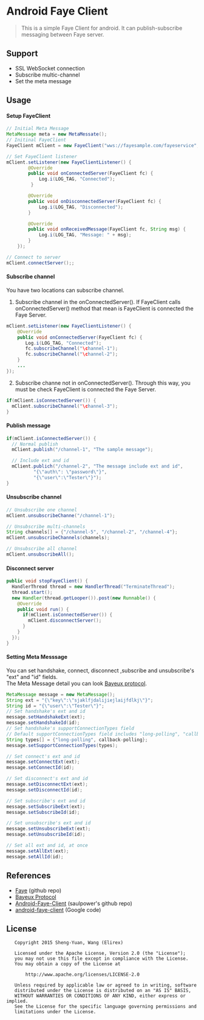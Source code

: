 # Android Faye Client
> This is a simple Faye Client for android. It can publish-subscribe messaging between Faye server.

## Support
* SSL WebSocket connection
* Subscribe multic-channel
* Set the meta message

## Usage
#### Setup FayeClient
```java
// Initial Meta Message
MetaMessage meta = new MetaMessate();
// Initinal FayeClient
FayeClient mClient = new FayeClient("wws://fayesample.com/fayeservice", meta);

// Set FayeClient listener
mClient.setListener(new FayeClientListener() {
        @Override
        public void onConnectedServer(FayeClient fc) {
            Log.i(LOG_TAG, "Connected");
         }

        @Override
        public void onDisconnectedServer(FayeClient fc) {
            Log.i(LOG_TAG, "Disconnected");
        }

        @Override
        public void onReceivedMessage(FayeClient fc, String msg) {
            Log.i(LOG_TAG, "Message: " + msg);
        }
    });

// Connect to server
mClient.connectServer();;
```

#### Subscribe channel
You have two locations can subscribe channel.
1. Subscribe channel in the onConnectedServer(). If FayeClient calls onConnectedServer() method that mean is FayeClient is connected the Faye Server.
```java
mClient.setListener(new FayeClientListener() {
    @Override
    public void onConnectedServer(FayeClient fc) {
       Log.i(LOG_TAG, "Connected");
       fc.subscribeChannel("\channel-1");
       fc.subscribeChannel("\channel-2");
    }
    ...
});
```
2. Subscribe channe not in onConnectedServer(). Through this way, you must be check FayeClient is connected the Faye Server.

```java
if(mClient.isConnectedServer()) {
  mClient.subscribeChannel("\channel-3");
}
```

#### Publish message
```java
if(mClient.isConnectedServer()) {
  // Normal publish
  mClient.publish("/channel-1", "The sample message");

  // Include ext and id
  mClient.publich("/channel-2", "The message include ext and id", 
          "{\"auth\": \"password\"}", 
          "{\"user\":\"Tester\"}");
}
```

#### Unsubscribe channel
```java
// Unsubscribe one channel
mClient.unsubscribeChanne("/channel-1");

// Unsubscribe multi-channels
String channels[] = {"/channel-5", "/channel-2", "/channel-4"};
mClient.unsubscribeChannels(channels);

// Unsubscribe all channel
mClient.unsubscribeAll();
```

#### Disconnect server
```java
public void stopFayeClient() {
  HandlerThread thread = new HandlerThread("TerminateThread");
  thread.start();
  new Handler(thread.getLooper()).post(new Runnable() {
    @Override
    public void run() {
      if(mClient.isConnectedServer()) {
        mClient.disconnectServer();
      }
    }
  });
}
```

#### Setting Meta Messsage
You can set handshake, connect, disconnect ,subscribe and unsubscribe's "ext" and "id" fields.  
The Meta Message detail you can look [Bayeux protocol](http://svn.cometd.org/trunk/bayeux/bayeux.html).
```java
MetaMessage message = new MetaMessage();
String ext = "{\"key\":\"sjaklfjdalijiejlaijfdlkj\"}";
String id = "{\"user\":\"Tester\"}";
// Set handshake's ext and id
message.setHandshakeExt(ext);
message.setHandshakeId(id);
// Set handshake's supportConnectionTypes field
// Default supportConnectionTypes field includes "long-polling", "callback-polling", "websocket" and "iframe".
String types[] = {"long-polling", callback-polling};
message.setSupportConnectionTypes(types);

// Set connect's ext and id
message.setConnectExt(ext);
message.setConnectId(id);

// Set disconnect's ext and id
message.setDisconnectExt(ext);
message.setDisconnectId(id);

// Set subscribe's ext and id
message.setSubscribeExt(ext);
message.setSubscribeId(id);

// Set unsubscribe's ext and id
message.setUnsubscribeExt(ext);
message.setUnsubscribeId(id);

// Set all ext and id, at once
message.setAllExt(ext);
message.setAllId(id);
```

## References
* [Faye](https://github.com/faye/faye) (github repo)
* [Bayeux Protocol](http://svn.cometd.org/trunk/bayeux/bayeux.html)
* [Android-Faye-Client](http://github.com/saulpower/Android-Faye-Client) (saulpower's github repo)
* [android-faye-client](https://code.google.com/p/android-faye-client) (Google code)

## License
```
   Copyright 2015 Sheng-Yuan, Wang (Elirex)

   Licensed under the Apache License, Version 2.0 (the "License");
   you may not use this file except in compliance with the License.
   You may obtain a copy of the License at

       http://www.apache.org/licenses/LICENSE-2.0

   Unless required by applicable law or agreed to in writing, software
   distributed under the License is distributed on an "AS IS" BASIS,
   WITHOUT WARRANTIES OR CONDITIONS OF ANY KIND, either express or implied.
   See the License for the specific language governing permissions and
   limitations under the License.
```
